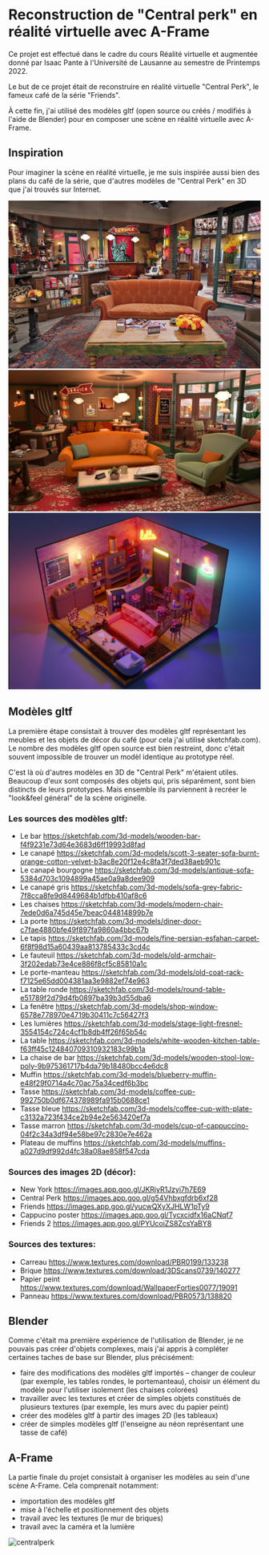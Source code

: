 # Reconstruction de "Central perk" en réalité virtuelle avec A-Frame

Ce projet est effectué dans le cadre du cours Réalité virtuelle et augmentée donné par Isaac Pante à l'Université de Lausanne au semestre de Printemps 2022.

Le but de ce projet était de reconstruire en réalité virtuelle "Central Perk", le fameux café de la série "Friends".

À cette fin, j'ai utilisé des modèles gltf (open source ou créés / modifiés à l'aide de Blender) pour en composer une scène en réalité virtuelle avec A-Frame.

## Inspiration

Pour imaginer la scène en réalité virtuelle, je me suis inspirée aussi bien des plans du café de la série, que d'autres modèles de "Central Perk" en 3D que j'ai trouvés sur Internet.

![centralperk](refs/centralperk.jpeg)
![centralperk](refs/centralperk3d.png)
![centralperk](refs/centralperk3d2.png)

## Modèles gltf

La première étape consistait à trouver des modèles gltf représentant les meubles et les objets de décor du café (pour cela j'ai utilisé sketchfab.com). Le nombre des modèles gltf open source est bien restreint, donc c'était souvent impossible de trouver un modèl identique au prototype réel.

C'est là où d'autres modèles en 3D de "Central Perk" m'étaient utiles. Beaucoup d'eux sont composés des objets qui, pris séparément, sont bien distincts de leurs prototypes. Mais ensemble ils parviennent à recréer le "look&feel général" de la scène originelle.

### Les sources des modèles gltf:

- Le bar https://sketchfab.com/3d-models/wooden-bar-f4f9231e73d64e3683d6ff19993d8fad
- Le canapé https://sketchfab.com/3d-models/scott-3-seater-sofa-burnt-orange-cotton-velvet-b3ac8e20f12e4c8fa3f7ded38aeb901c
- Le canapé bourgogne https://sketchfab.com/3d-models/antique-sofa-5384d703c1094899a45ae0a9a8dee909
- Le canapé gris https://sketchfab.com/3d-models/sofa-grey-fabric-7f8cca8fe9d8449684b1dfbb410af8c6
- Les chaises https://sketchfab.com/3d-models/modern-chair-7ede0d6a745d45e7beac044814899b7e
- La porte https://sketchfab.com/3d-models/diner-door-c7fae4880bfe49f897fa9860a4bbc67b
- Le tapis https://sketchfab.com/3d-models/fine-persian-esfahan-carpet-6f8f98d15a60439aa813785433c3cd4c
- Le fauteuil https://sketchfab.com/3d-models/old-armchair-3f202edab73e4ce886f8cf5c85810a1c
- Le porte-manteau https://sketchfab.com/3d-models/old-coat-rack-f7125e65dd004381aa3e9882ef74e963
- La table ronde https://sketchfab.com/3d-models/round-table-e51789f2d79d4fb0897ba39b3d55dba6
- La fenêtre https://sketchfab.com/3d-models/shop-window-6578e778970e4719b30411c7c56427f3
- Les lumières https://sketchfab.com/3d-models/stage-light-fresnel-3554154c724c4cf1b8db4ff26f65b54c
- La table https://sketchfab.com/3d-models/white-wooden-kitchen-table-f63ff45c124840709310932183c99b1a
- La chaise de bar https://sketchfab.com/3d-models/wooden-stool-low-poly-9b975361717b4da79b18480bcc4e6dc8
- Muffin https://sketchfab.com/3d-models/blueberry-muffin-e48f29f0714a4c70ac75a34cedf6b3bc
- Tasse https://sketchfab.com/3d-models/coffee-cup-992750b0df674378989fa915b0688ce1
- Tasse bleue https://sketchfab.com/3d-models/coffee-cup-with-plate-c3132a723f434ce2b94e2e563420ef7a
- Tasse marron https://sketchfab.com/3d-models/cup-of-cappuccino-04f2c34a3df94e58be97c2830e7e462a
- Plateau de muffins https://sketchfab.com/3d-models/muffins-a027d9df992d4fc38a08ae858f547cda

### Sources des images 2D (décor): 
- New York https://images.app.goo.gl/JKRjyR1Jzyi7h7E69
- Central Perk https://images.app.goo.gl/g54Vhbxgfdrb6xf28
- Friends https://images.app.goo.gl/yucwQXyXJHLW1pTy9
- Cappucino poster https://images.app.goo.gl/Tycxcidfx16aCNqf7
- Friends 2 https://images.app.goo.gl/PYUcoiZS8ZcsYaBY8

### Sources des textures: 
- Carreau https://www.textures.com/download/PBR0199/133238
- Brique https://www.textures.com/download/3DScans0739/140277
- Papier peint https://www.textures.com/download/WallpaperForties0077/19091
- Panneau https://www.textures.com/download/PBR0573/138820

## Blender

Comme c'était ma première expérience de l'utilisation de Blender, je ne pouvais pas créer d'objets complexes, mais j'ai appris à compléter certaines taches de base sur Blender, plus précisément:

- faire des modifications des modèles gltf importés – changer de couleur (par exemple, les tables rondes, le portemanteau), choisir un élément du modèle pour l'utiliser isolement (les chaises colorées)
- travailler avec les textures et créer de simples objets constitués de plusieurs textures (par exemple, les murs avec du papier peint)
- créer des modèles gltf à partir des images 2D (les tableaux)
- créer de simples modèles gltf (l'enseigne au néon représentant une tasse de café)

## A-Frame

La partie finale du projet consistait à organiser les modèles au sein d'une scène A-Frame. Cela comprenait notamment:

- importation des modèles gltf
- mise à l'échelle et positionnement des objets
- travail avec les textures (le mur de briques)
- travail avec la caméra et la lumière

![centralperk](readme.image.PNG)
